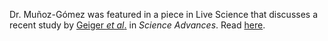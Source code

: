 Dr. Muñoz-Gómez was featured in a piece in Live Science that discusses a recent study by [Geiger <i>et al</i>.](https://www.science.org/doi/10.1126/sciadv.adh0066) in <i>Science Advances</i>. Read [here](https://www.livescience.com/health/relatives-of-the-1st-mitochondria-may-be-living-in-geothermal-hot-springs-today).
